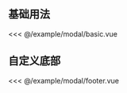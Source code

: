 ## 基础用法

<demo-block src="modal/basic">

<<< @/example/modal/basic.vue

</demo-block>

## 自定义底部

<demo-block src="modal/footer">

<<< @/example/modal/footer.vue

</demo-block>